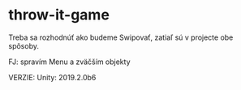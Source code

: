 # throw-it-game

Treba sa rozhodnúť ako budeme Swipovať, zatiaľ sú v projecte obe spôsoby.

FJ: spravím Menu a zväčším objekty


VERZIE:
Unity: 2019.2.0b6
